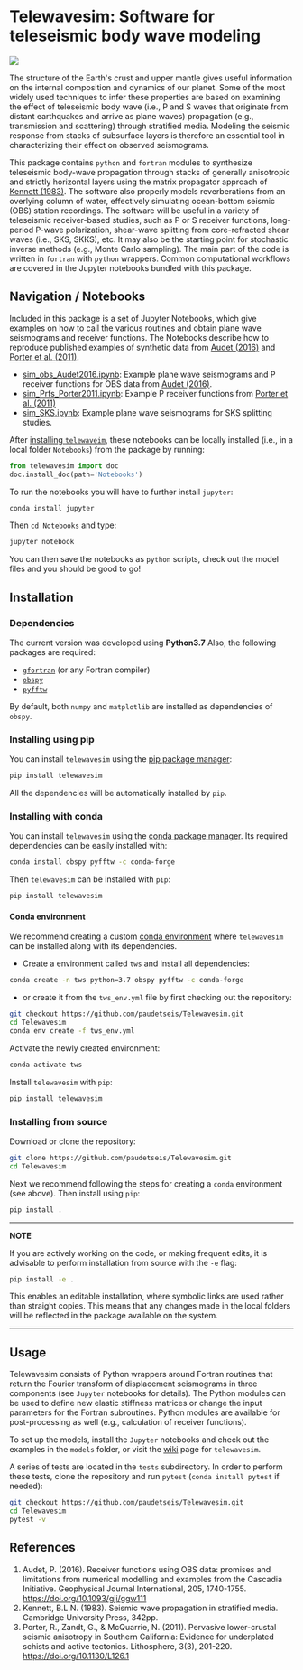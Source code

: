 # Telewavesim: Software for teleseismic body wave modeling

![](./telewavesim/examples/picture/tws_logo.png)

The structure of the Earth's crust and upper mantle gives useful information on the 
internal composition and dynamics of our planet. Some of the most widely used techniques
to infer these properties are based on examining the effect of teleseismic body wave 
(i.e., P and S waves that originate from distant earthquakes and arrive as plane waves)
propagation (e.g., transmission and scattering) through stratified media. Modeling the 
seismic response from stacks of subsurface layers is therefore an essential tool in 
characterizing their effect on observed seismograms.

This package contains `python` and `fortran` modules to synthesize teleseismic 
body-wave propagation through stacks of generally anisotropic and strictly horizontal 
layers using the matrix propagator approach of [Kennett (1983)](#references). 
The software also properly models reverberations from an overlying column of water, 
effectively simulating ocean-bottom seismic (OBS) station recordings. The software 
will be useful in a variety of teleseismic receiver-based studies, such as P or S 
receiver functions, long-period P-wave polarization, shear-wave splitting from 
core-refracted shear waves (i.e., SKS, SKKS), etc. It may also be the starting point 
for stochastic inverse methods (e.g., Monte Carlo sampling). The main part of the
code is written in `fortran` with `python` wrappers. Common computational 
workflows are covered in the Jupyter notebooks bundled with this package.

## Navigation / Notebooks

Included in this package is a set of Jupyter Notebooks, which give examples on how to call the various routines and obtain plane wave seismograms and receiver functions. The Notebooks describe how to reproduce published examples of synthetic data from [Audet (2016)](#references) and [Porter et al. (2011)](#references).

- [sim_obs_Audet2016.ipynb](./telewavesim/examples/Notebooks/sim_obs_Audet2016.ipynb): Example plane wave seismograms and P receiver functions for OBS data from [Audet (2016)](#Audet).
- [sim_Prfs_Porter2011.ipynb](./telewavesim/examples/Notebooks/sim_Prfs_Porter2011.ipynb): Example P receiver functions from [Porter et al. (2011)](#Porter)
- [sim_SKS.ipynb](./telewavesim/examples/Notebooks/sim_SKS.ipynb): Example plane wave seismograms for SKS splitting studies.

After [installing `telewaveim`](#installation), these notebooks can be locally installed (i.e., in a local folder `Notebooks`) from the package by running:

```python
from telewavesim import doc
doc.install_doc(path='Notebooks')
```

To run the notebooks you will have to further install `jupyter`:

```bash
conda install jupyter
```

Then ```cd Notebooks``` and type:

```bash
jupyter notebook
```

You can then save the notebooks as `python` scripts, check out the model files and you should be good to go!

## Installation

### Dependencies

The current version was developed using **Python3.7**
Also, the following packages are required:

- [`gfortran`](https://gcc.gnu.org/wiki/GFortran) (or any Fortran compiler)
- [`obspy`](https://github.com/obspy/obspy/wiki)
- [`pyfftw`](https://pyfftw.readthedocs.io/en/latest/)

By  default, both `numpy` and `matplotlib` are installed as dependencies of `obspy`. 

### Installing using pip

You can install `telewavesim` using the [pip package manager](https://pypi.org/project/pip/):

```bash
pip install telewavesim
```
All the dependencies will be automatically installed by `pip`.

### Installing with conda

You can install `telewavesim` using the [conda package manager](https://conda.io).
Its required dependencies can be easily installed with:

```bash
conda install obspy pyfftw -c conda-forge
```

Then `telewavesim` can be installed with `pip`:

```bash
pip install telewavesim
```

#### Conda environment

We recommend creating a custom 
[conda environment](https://conda.io/docs/user-guide/tasks/manage-environments.html)
where `telewavesim` can be installed along with its dependencies. 

- Create a environment called `tws` and install all dependencies:

```bash
conda create -n tws python=3.7 obspy pyfftw -c conda-forge
```

- or create it from the `tws_env.yml` file by first checking out the repository:

```bash
git checkout https://github.com/paudetseis/Telewavesim.git
cd Telewavesim
conda env create -f tws_env.yml
```

Activate the newly created environment:

```bash
conda activate tws
```

Install `telewavesim` with `pip`:

```bash
pip install telewavesim
```

### Installing from source

Download or clone the repository:
```bash
git clone https://github.com/paudetseis/Telewavesim.git
cd Telewavesim
```

Next we recommend following the steps for creating a `conda` environment (see above). Then install using `pip`:

```bash
pip install .
``` 

---
**NOTE**

If you are actively working on the code, or making frequent edits, it is advisable to perform 
installation from source with the `-e` flag: 

```bash
pip install -e .
```

This enables an editable installation, where symbolic links are used rather than straight 
copies. This means that any changes made in the local folders will be reflected in the 
package available on the system.

---

## Usage

Telewavesim consists of Python wrappers around Fortran routines that return the Fourier transform of displacement seismograms in three components (see `Jupyter` notebooks for details). The Python modules can be used to define new elastic stiffness matrices or change the input parameters for the Fortran subroutines. Python modules are available for post-processing as well (e.g., calculation of receiver functions).

To set up the models, install the `Jupyter` notebooks and check out the examples in the `models` folder, or visit the [wiki](https://github.com/paudetseis/Telewavesim/wiki/Models) page for `telewavesim`.

A series of tests are located in the ``tests`` subdirectory. In order to perform these tests, clone the repository and run `pytest` (`conda install pytest` if needed):

```bash
git checkout https://github.com/paudetseis/Telewavesim.git
cd Telewavesim
pytest -v
```


## References
1. Audet, P. (2016). Receiver functions using OBS data: promises and limitations from numerical modelling and examples from the Cascadia Initiative. Geophysical Journal International, 205, 1740-1755. https://doi.org/10.1093/gji/ggw111
2. Kennett, B.L.N. (1983). Seismic wave propagation in stratified media. Cambridge University Press, 342pp.
3. Porter, R., Zandt, G., & McQuarrie, N. (2011). Pervasive lower-crustal seismic anisotropy in Southern California: Evidence for underplated schists and active tectonics. Lithosphere, 3(3), 201-220. https://doi.org/10.1130/L126.1
